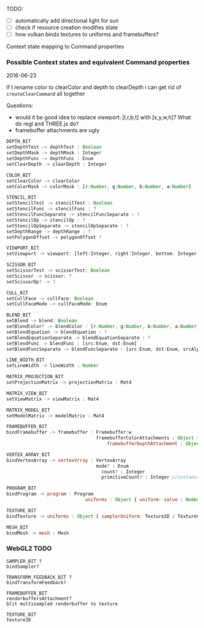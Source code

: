 TODO:
- [ ] automatically add directional light for sun
- [ ] check if resource creation modifies state
- [ ] how vulkan binds textures to uniforms and framebuffers?

Context state mapping to Command properties

### Possible Context states and equivalent Command properties

2016-06-23
 
If I rename color to clearColor and depth to clearDepth i can get rid of `createClearCommand` all together

Questions:
- would it be good idea to replace viewport: [l,r,b,t] with [x,y,w,h]? What do regl and THREE.js do?
- framebuffer attachments are ugly

```javascript
DEPTH_BIT
setDepthTest -> depthTest : Boolean
setDepthMask -> depthMask : Integer
setDepthFunc -> depthFunc : Enum
setClearDepth -> clearDepth : Integer

COLOR_BIT
setClearColor -> clearColor
setColorMask -> colorMask : [r:Number, g:Number, b:Number, a:Number]

STENCIL_BIT
setStencilTest -> stencilTest : Boolean
setStencilFunc -> stencilFunc : ?
setStencilFuncSeparate -> stencilFuncSeparate : ?
setStencilOp -> stencilOp : ?
setStencilOpSeparate -> stencilOpSeparate : ?
setDepthRange -> depthRange : ?
setPolygonOffset -> polygonOffset ?

VIEWPORT_BIT
setViewport -> viewport: [left:Integer, right:Integer, bottom: Integer, top:Integer]

SCISSOR_BIT
setScissorTest -> scissorTest: Boolean
setScissor -> scissor: ?
setScissorOp? -> ?

CULL_BIT
setCullFace -> cullFace: Boolean
setCullFaceMode -> cullFaceMode: Enum

BLEND_BIT
setBlend -> blend: Boolean
setBlendColor? -> blendColor : [r:Number, g:Number, b:Number, a:Number]
setBlendEquation -> blendEquation : ?
setBlendEquationSeparate -> blendEquationSeparate : ?
setBlendFunc -> blendFunc : [src:Enum, dst:Enum]
setBlendFuncSeparate -> blendFuncSeparate : [src:Enum, dst:Enum, srcAlpha:Enum, dstAlpha:Enum]

LINE_WIDTH_BIT
setLineWidth -> lineWidth : Number

MATRIX_PROJECTION_BIT
setProjectionMatrix -> projectionMatrix : Mat4

MATRIX_VIEW_BIT
setViewMatrix -> viewMatrix : Mat4

MATRIX_MODEL_BIT
setModelMatrix -> modelMatrix : Mat4

FRAMEBUFFER_BIT
bindFramebuffer -> framebuffer : Framebuffer:w
							     framebufferColorAttachments : Object { idx:  { target: Enum, handle: TextureObject } 
									 framebufferDepthAttachment : Object { target: Enum, handle: TextureObject }

VERTEX_ARRAY_BIT
bindVertexArray -> vertexVrray : VertexArray
   								 mode? : Enum
								   count? : Integer
								   primitiveCount? : Integer //instance count

PROGRAM_BIT
bindProgram -> program : Program
							 uniforms : Object { uniform: value : Number / Array }

TEXTURE_BIT
bindTexture -> uniforms : Object { samplerUniform: Texture2D / TextureCube }

MESH_BIT
bindMesh -> mesh : Mesh
```

### WebGL2 TODO

```
SAMPLER_BIT ?
bindSampler?

TRANSFORM_FEEDBACK_BIT ?
bindTransformFeedback?

FRAMEBUFFER_BIT
renderbuffersAttachment?
blit multisampled renderbuffer to texture

TEXTURE_BIT
Texture3D
